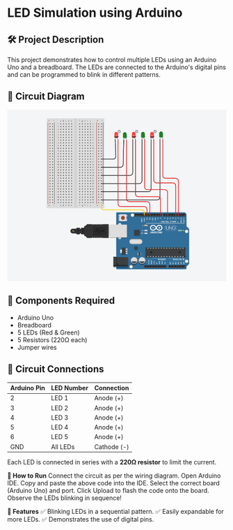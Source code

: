 # LED Simulation using Arduino  

## 🛠 Project Description  
This project demonstrates how to control multiple LEDs using an Arduino Uno and a breadboard. The LEDs are connected to the Arduino's digital pins and can be programmed to blink in different patterns.  

## 📸 Circuit Diagram  
![LED Simulation](Led%20simulation%20using%20ARDUINO.png)  

## 🔧 Components Required  
- Arduino Uno  
- Breadboard  
- 5 LEDs (Red & Green)  
- 5 Resistors (220Ω each)  
- Jumper wires  

## 🔌 Circuit Connections  
| **Arduino Pin** | **LED Number** | **Connection** |
|---------------|--------------|-------------|
| 2            | LED 1        | Anode (+) |
| 3            | LED 2        | Anode (+) |
| 4            | LED 3        | Anode (+) |
| 5            | LED 4        | Anode (+) |
| 6            | LED 5        | Anode (+) |
| GND          | All LEDs     | Cathode (-) |

Each LED is connected in series with a **220Ω resistor** to limit the current.

**🚀 How to Run**
Connect the circuit as per the wiring diagram.
Open Arduino IDE.
Copy and paste the above code into the IDE.
Select the correct board (Arduino Uno) and port.
Click Upload to flash the code onto the board.
Observe the LEDs blinking in sequence!

**🎯 Features**
✅ Blinking LEDs in a sequential pattern.
✅ Easily expandable for more LEDs.
✅ Demonstrates the use of digital pins.
